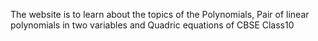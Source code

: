 The website is to learn about the topics of the Polynomials, Pair of linear polynomials in two variables and Quadric equations of CBSE Class10
